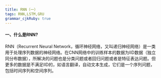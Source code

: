 ```yaml
---
title: RNN（一）
tags: RNN,LSTM,GRU
grammar_cjkRuby: true
---
```


#### 一、什么是RNN?

RNN（Recurrent Neural Network，循环神经网络，又叫递归神经网络）是一类用于处理序列数据的神经网络。在CNN网络中的训练样本的数据为IID数据（独立同分布数据），所解决的问题也是分类问题或者回归问题或者是特征表达问题。但更多的数据是不满足IID的，如语言翻译，自动文本生成，它们是一个序列问题，包括时间序列和空间序列。